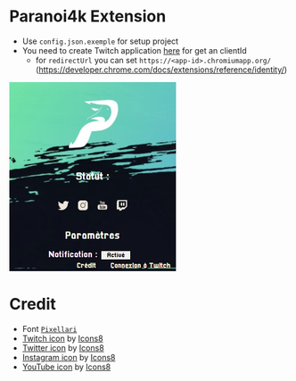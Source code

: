 # Paranoi4k Extension

- Use `config.json.exemple` for setup project
- You need to create Twitch application [here](https://dev.twitch.tv/console/apps) for get an clientId
  - for `redirectUrl` you can set `https://<app-id>.chromiumapp.org/` (https://developer.chrome.com/docs/extensions/reference/identity/)

![screen1](./doc/screen1.jpg)


# Credit

- Font [`Pixellari`](https://www.dafont.com/pixellari.font)
- [Twitch icon](https://icons8.com/icons/set/twitch) by [Icons8](https://icons8.com)
- [Twitter icon](https://icons8.com/icons/set/twitter) by [Icons8](https://icons8.com)
- [Instagram icon](https://icons8.com/icons/set/instagra) by [Icons8](https://icons8.com)
- [YouTube icon](https://icons8.com/icons/set/youtube) by [Icons8](https://icons8.com)
